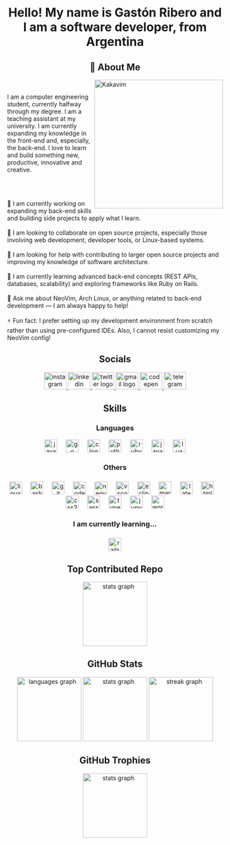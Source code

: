 <h1 align="center">Hello! My name is Gastón Ribero and I am a software developer, from Argentina</h1>

<h2 align="center">🐢 About Me</h2>

<img align="right" width=300px alt="Kakavim" src="https://media1.tenor.com/m/0LsDm4wO_PIAAAAd/kakashi-naruto.gif" />

<br>

<p align="left">I am a computer engineering student, currently halfway through my degree. I am a teaching assistant at my university. I am currently expanding my knowledge in the front-end and, especially, the back-end. I love to learn and build something new, productive, innovative and creative.<br></p><br><br>

🔭 I am currently working on expanding my back-end skills and building side projects to apply what I learn.  <br><br>
👯 I am looking to collaborate on open source projects, especially those involving web development, developer tools, or Linux-based systems.  <br><br>
🤝 I am looking for help with contributing to larger open source projects and improving my knowledge of software architecture.  <br><br>
🌱 I am currently learning advanced back-end concepts (REST APIs, databases, scalability) and exploring frameworks like Ruby on Rails.  <br><br>
💬 Ask me about NeoVim, Arch Linux, or anything related to back-end development — I am always happy to help!  <br><br>
⚡ Fun fact: I prefer setting up my development environment from scratch rather than using pre-configured IDEs. Also, I cannot resist customizing my NeoVim config!


<h2 align="center">Socials</h2>

<div align="center">
  <a href="trigologiaa" target="_blank">
    <img src="https://raw.githubusercontent.com/maurodesouza/profile-readme-generator/master/src/assets/icons/social/instagram/default.svg" width="52" height="40" alt="instagram logo"  />
  </a>
  <a href="https://www.linkedin.com/in/gastonaugustoribero/" target="_blank">
    <img src="https://raw.githubusercontent.com/maurodesouza/profile-readme-generator/master/src/assets/icons/social/linkedin/default.svg" width="52" height="40" alt="linkedin logo"  />
  </a>
  <a href="https://x.com/trigologiaa" target="_blank">
    <img src="https://raw.githubusercontent.com/maurodesouza/profile-readme-generator/master/src/assets/icons/social/twitter/default.svg" width="52" height="40" alt="twitter logo"  />
  </a>
  <a href="mailto:augusto.ribero.15@gmail.com" target="_blank">
    <img src="https://raw.githubusercontent.com/maurodesouza/profile-readme-generator/master/src/assets/icons/social/gmail/default.svg" width="52" height="40" alt="gmail logo"  />
  </a>
  <a href="https://codepen.io/trigologiaa" target="_blank">
    <img src="https://raw.githubusercontent.com/maurodesouza/profile-readme-generator/master/src/assets/icons/social/codepen/default.svg" width="52" height="40" alt="codepen logo"  />
  </a>
  <a href="http://t.me/trigologiaa" target="_blank">
    <img src="https://raw.githubusercontent.com/maurodesouza/profile-readme-generator/master/src/assets/icons/social/telegram/default.svg" width="52" height="40" alt="telegram logo"  />
  </a>
</div>

<h2 align="center">Skills</h2>

<h3 align="center">Languages</h3>

<div align="center">
  <img src="https://cdn.jsdelivr.net/gh/devicons/devicon/icons/java/java-original.svg" height="30" alt="java logo"  />
  <img width="12" />
  <img src="https://cdn.simpleicons.org/go/00ADD8" height="30" alt="go logo"  />
  <img width="12" />
  <img src="https://cdn.jsdelivr.net/gh/devicons/devicon/icons/c/c-original.svg" height="30" alt="c logo"  />
  <img width="12" />
  <img src="https://cdn.jsdelivr.net/gh/devicons/devicon/icons/python/python-original.svg" height="30" alt="python logo"  />
  <img width="12" />
  <img src="https://cdn.jsdelivr.net/gh/devicons/devicon/icons/ruby/ruby-original.svg" height="30" alt="ruby logo"  />
  <img width="12" />
  <img src="https://skillicons.dev/icons?i=js" height="30" alt="javascript logo"  />
  <img width="12" />
  <img src="https://cdn.jsdelivr.net/gh/devicons/devicon/icons/lua/lua-original.svg" height="30" alt="lua logo"  />
</div>

<h3 align="center">Others</h3>

###

<div align="center">
  <img src="https://cdn.jsdelivr.net/gh/devicons/devicon/icons/linux/linux-original.svg" height="30" alt="linux logo"  />
  <img width="12" />
  <img src="https://cdn.simpleicons.org/gnubash/4EAA25" height="30" alt="bash logo"  />
  <img width="12" />
  <img src="https://cdn.simpleicons.org/git/F05032" height="30" alt="git logo"  />
  <img width="12" />
  <img src="https://cdn.jsdelivr.net/gh/devicons/devicon/icons/codepen/codepen-original.svg" height="30" alt="codepen logo"  />
  <img width="12" />
  <img src="https://cdn.simpleicons.org/neovim/57A143" height="30" alt="neovim logo"  />
  <img width="12" />
  <img src="https://cdn.jsdelivr.net/gh/devicons/devicon/icons/vscode/vscode-original.svg" height="30" alt="vscode logo"  />
  <img width="12" />
  <img src="https://skillicons.dev/icons?i=eclipse" height="30" alt="eclipseide logo"  />
  <img width="12" />
  <img src="https://cdn.simpleicons.org/markdown/000000" height="30" alt="markdown logo"  />
  <img width="12" />
  <img src="https://cdn.simpleicons.org/latex/008080" height="30" alt="latex logo"  />
  <img width="12" />
  <img src="https://cdn.jsdelivr.net/gh/devicons/devicon/icons/html5/html5-original.svg" height="30" alt="html5 logo"  />
  <img width="12" />
  <img src="https://cdn.jsdelivr.net/gh/devicons/devicon/icons/css3/css3-original.svg" height="30" alt="css3 logo"  />
  <img width="12" />
  <img src="https://cdn.simpleicons.org/sass/CC6699" height="30" alt="sass logo"  />
  <img width="12" />
  <img src="https://skillicons.dev/icons?i=ts" height="30" alt="typescript logo"  />
  <img width="12" />
  <img src="https://cdn.jsdelivr.net/gh/devicons/devicon/icons/jupyter/jupyter-original.svg" height="30" alt="jupyter logo"  />
  <img width="12" />
  <img src="https://cdn.simpleicons.org/wordpress/21759B" height="30" alt="wordpress logo"  />
</div>

###

<h3 align="center">I am currently learning...</h3>

###

<div align="center">
  <img src="https://cdn.simpleicons.org/rubyonrails/CC0000" height="30" alt="rails logo"  />
</div>

<h2 align="center">Top Contributed Repo</h2>

<div align="center">
  <img src="https://github-contributor-stats.vercel.app/api?username=trigologiaa&limit=5&theme=dracula&combine_all_yearly_contributions=true" height="150" alt="stats graph"/>
</div>

<h2 align="center">GitHub Stats</h2>

<div align="center">
  <img src="https://github-readme-stats.vercel.app/api/top-langs?username=trigologiaa&locale=en&hide_title=false&layout=compact&card_width=320&langs_count=10&theme=dracula&hide_border=false" height="150" alt="languages graph"  />
  <img src="https://github-readme-stats.vercel.app/api?username=trigologiaa&hide_title=false&hide_rank=true&show_icons=true&include_all_commits=true&count_private=true&disable_animations=false&theme=dracula&locale=en&hide_border=false" height="150" alt="stats graph"  />
  <img src="https://streak-stats.demolab.com?user=trigologiaa&locale=en&mode=daily&theme=dracula&hide_border=false&border_radius=5&date_format=j/n%5B/Y%5D" height="150" alt="streak graph"  />
</div>

<h2 align="center">GitHub Trophies</h2>

<div align="center">
  <img src="https://github-profile-trophy.vercel.app/?username=trigologiaa&theme=dracula&no-frame=false&no-bg=false&margin-w=4" height="150" alt="stats graph"/>
</div>
